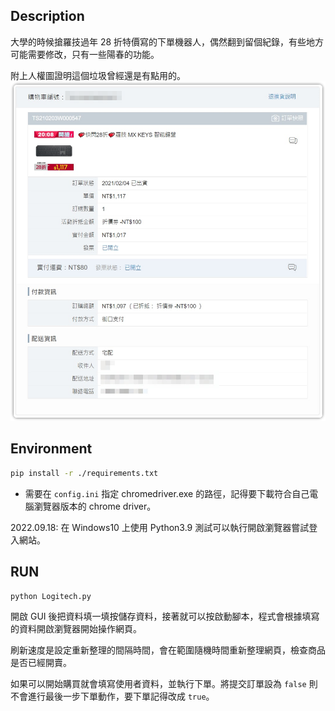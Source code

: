## Description

大學的時候搶羅技過年 28 折特價寫的下單機器人，偶然翻到留個紀錄，有些地方可能需要修改，只有一些陽春的功能。

附上人權圖證明這個垃圾曾經還是有點用的。
![screenshot](./static/screenshot.png)

## Environment

```bash
pip install -r ./requirements.txt
```

- 需要在 `config.ini` 指定 chromedriver.exe 的路徑，記得要下載符合自己電腦瀏覽器版本的 chrome driver。

2022.09.18: 在 Windows10 上使用 Python3.9 測試可以執行開啟瀏覽器嘗試登入網站。

## RUN

```bash
python Logitech.py
```

開啟 GUI 後把資料填一填按儲存資料，接著就可以按啟動腳本，程式會根據填寫的資料開啟瀏覽器開始操作網頁。

刷新速度是設定重新整理的間隔時間，會在範圍隨機時間重新整理網頁，檢查商品是否已經開賣。

如果可以開始購買就會填寫使用者資料，並執行下單。將提交訂單設為 `false` 則不會進行最後一步下單動作，要下單記得改成 `true`。